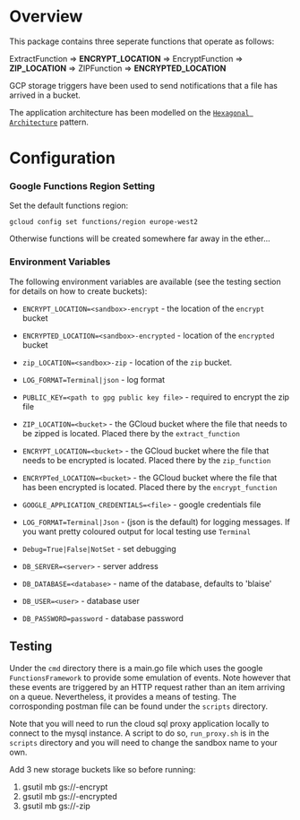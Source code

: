
# Overview

This package contains three seperate functions that operate as follows:

ExtractFunction => **ENCRYPT_LOCATION** => EncryptFunction => **ZIP_LOCATION** => ZIPFunction => **ENCRYPTED_LOCATION**

GCP storage triggers have been used to send notifications that a file has arrived in a bucket.

The application architecture has been modelled on the [```Hexagonal Architecture```](https://en.wikipedia.org/wiki/Hexagonal_architecture_(software)) pattern. 

# Configuration

### Google Functions Region Setting

Set the default functions region:

`gcloud config set functions/region europe-west2`

Otherwise functions will be created somewhere far away in the ether...

### Environment Variables

The following environment variables are available (see the testing section for details on how to create buckets):

* `ENCRYPT_LOCATION=<sandbox>-encrypt` - the location of the `encrypt` bucket

* `ENCRYPTED_LOCATION=<sandbox>-encrypted` - location of the `encrypted` bucket

* `zip_LOCATION=<sandbox>-zip` - location of the `zip` bucket. 

* `LOG_FORMAT=Terminal|json` - log format 

* `PUBLIC_KEY=<path to gpg public key file>` - required to encrypt the zip file

* `ZIP_LOCATION=<bucket>` - the GCloud bucket where the file that needs to be zipped is located. Placed
there by the `extract_function`

* `ENCRYPT_LOCATION=<bucket>` - the GCloud bucket where the file that needs to be encrypted is located. 
Placed there by the  `zip_function`

* `ENCRYPTed_LOCATION=<bucket>` - the GCloud bucket where the file that has been encrypted is located. 
Placed there by the `encrypt_function`

* `GOOGLE_APPLICATION_CREDENTIALS=<file>` - google credentials file

* `LOG_FORMAT=Terminal|Json` - (json is the default) for logging messages. 
If you want pretty coloured output for local testing use `Terminal`

* `Debug=True|False|NotSet` - set debugging

* `DB_SERVER=<server>` - server address

* `DB_DATABASE=<database>` - name of the database, defaults to 'blaise'

* `DB_USER=<user>` - database user

* `DB_PASSWORD=password` - database password

## Testing

Under the `cmd` directory there is a main.go file which uses the google `FunctionsFramework` to provide some emulation of 
events. Note however that these events are triggered by an HTTP request rather than an item arriving on a queue. 
Nevertheless, it provides a means of testing. The corrosponding postman file can be found under the `scripts` directory. 

Note that you will need to run the cloud sql proxy application locally to connect to the mysql instance. A script to
do so, `run_proxy.sh` is in the `scripts` directory and you will need to change the sandbox name to your own.


Add 3 new storage buckets like so before running:

1. gsutil mb gs://<sandbox>-encrypt
2. gsutil mb gs://<sandbox>-encrypted
3. gsutil mb gs://<sandbox>-zip
